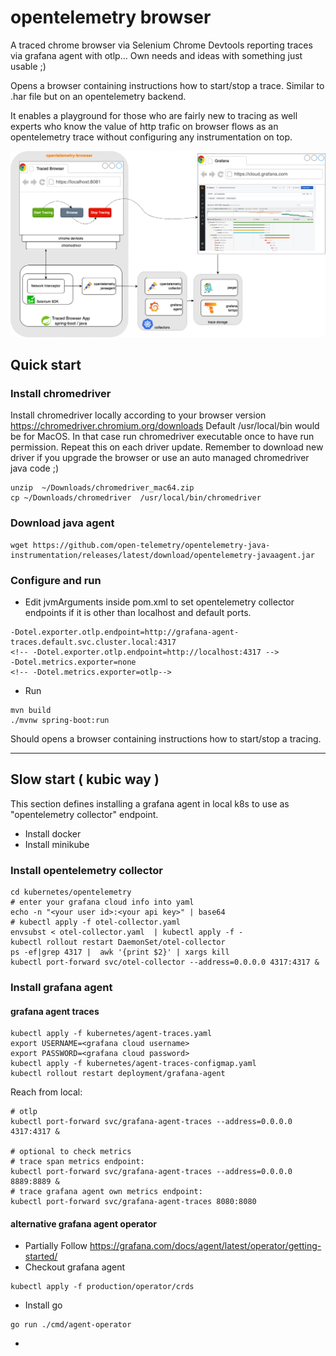 # opentelemetry browser

A traced chrome browser via Selenium Chrome Devtools reporting traces via grafana agent with otlp...  Own needs and ideas with something just usable ;)

Opens a browser containing instructions how to start/stop a trace. Similar to .har file but on an opentelemetry backend.

It enables a playground for those who are fairly new to tracing as well experts who know the value of http trafic on browser flows as an opentelemetry trace without configuring any instrumentation on top.

![](docs/opentelemetry-browser-architecture.drawio.png)

## Quick start 

### Install chromedriver
Install chromedriver locally according to your browser version https://chromedriver.chromium.org/downloads
Default /usr/local/bin would be for MacOS. In that case run chromedriver executable once to have run permission. 
Repeat this on each driver update. Remember to download new driver if you upgrade the browser or use an auto managed chromedriver java code ;)
```shell
unzip  ~/Downloads/chromedriver_mac64.zip
cp ~/Downloads/chromedriver  /usr/local/bin/chromedriver
```

### Download java agent
```shell
wget https://github.com/open-telemetry/opentelemetry-java-instrumentation/releases/latest/download/opentelemetry-javaagent.jar
```

### Configure and run
- Edit jvmArguments inside pom.xml to set opentelemetry collector endpoints if it is other than localhost and default ports. 
```
-Dotel.exporter.otlp.endpoint=http://grafana-agent-traces.default.svc.cluster.local:4317
<!-- -Dotel.exporter.otlp.endpoint=http://localhost:4317 -->
-Dotel.metrics.exporter=none
<!-- -Dotel.metrics.exporter=otlp-->
```
- Run
```shell
mvn build
./mvnw spring-boot:run
```
Should opens a browser containing instructions how to start/stop a tracing.

---
## Slow start ( kubic way )

This section defines installing a grafana agent in local k8s to use as "opentelemetry collector" endpoint. 

- Install docker
- Install minikube

### Install opentelemetry collector
```shell
cd kubernetes/opentelemetry
# enter your grafana cloud info into yaml 
echo -n "<your user id>:<your api key>" | base64
# kubectl apply -f otel-collector.yaml
envsubst < otel-collector.yaml  | kubectl apply -f - 
kubectl rollout restart DaemonSet/otel-collector
ps -ef|grep 4317 |  awk '{print $2}' | xargs kill
kubectl port-forward svc/otel-collector --address=0.0.0.0 4317:4317 &

```


### Install grafana agent 
#### grafana agent traces
```shell
kubectl apply -f kubernetes/agent-traces.yaml
export USERNAME=<grafana cloud username>
export PASSWORD=<grafana cloud password>
kubectl apply -f kubernetes/agent-traces-configmap.yaml
kubectl rollout restart deployment/grafana-agent
```
Reach from local:
```shell
# otlp
kubectl port-forward svc/grafana-agent-traces --address=0.0.0.0 4317:4317 &

# optional to check metrics
# trace span metrics endpoint:
kubectl port-forward svc/grafana-agent-traces --address=0.0.0.0 8889:8889 &
# trace grafana agent own metrics endpoint:
kubectl port-forward svc/grafana-agent-traces 8080:8080

```






#### alternative grafana agent operator
  - Partially Follow https://grafana.com/docs/agent/latest/operator/getting-started/ 
  - Checkout grafana agent
  ```shell
  kubectl apply -f production/operator/crds
  ```
  - Install go
  ```shell
  go run ./cmd/agent-operator
  ```
  - 
